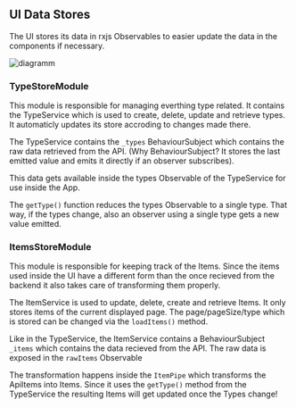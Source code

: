 ## UI Data Stores

The UI stores its data in rxjs Observables to easier update the data in the components if necessary.

![diagramm](docs/dataflow.png)

### TypeStoreModule
This module is responsible for managing everthing type related.
It contains the TypeService which is used to create, delete, update and retrieve types. It automaticly updates its store accroding to changes made there. 

The TypeService contains the `_types` BehaviourSubject which contains the raw data retrieved from the API. (Why BehaviourSubject? It stores the last emitted value and emits it directly if an observer subscribes).

This data gets available inside the types Observable of the TypeService for use inside the App.

The `getType()` function reduces the types Observable to a single type. That way, if the types change, also an observer using a single type gets a new value emitted.

### ItemsStoreModule
This module is responsible for keeping track of the Items. Since the items used inside the UI have a different form than the once recieved from the backend it also takes care of transforming them properly.

The ItemService is used to update, delete, create and retrieve Items. It only stores items of the current displayed page. The page/pageSize/type which is stored can be changed via the `loadItems()` method.

Like in the TypeService, the ItemService contains a BehaviourSubject `_items`  which contains the data recieved from the API. The raw data is exposed in the `rawItems` Observable

The transformation happens inside the `ItemPipe` which transforms the ApiItems into Items. Since it uses the `getType()` method from the TypeService the resulting Items will get updated once the Types change!
